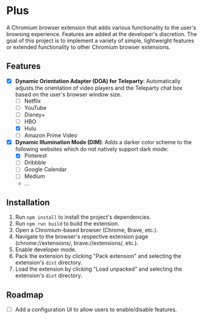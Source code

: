 # Plus
A Chromium browser extension that adds various functionality to the user's browsing experience. Features are added at the developer's discretion.
The goal of this project is to implement a variety of simple, lightweight features or extended functionality to other Chromium browser extensions.

## Features
- [x] **Dynamic Orientation Adapter (DOA) for Teleparty**: Automatically adjusts the orientation of video players and the Teleparty chat box based on the user's browser window size.
    - [ ] Netflix
    - [ ] YouTube
    - [ ] Disney+
    - [ ] HBO
    - [x] Hulu
    - [ ] Amazon Prime Video
- [x] **Dynamic Illumination Mode (DIM)**: Adds a darker color scheme to the following websites which do not natively support dark mode:
    - [x] Pinterest
    - [ ] Dribbble
    - [ ] Google Calendar
    - [ ] Medium
    - ...

## Installation
1. Run `npm install` to install the project's dependencies.
2. Run `npm run build` to build the extension.
3. Open a Chromium-based browser (Chrome, Brave, etc.).
4. Navigate to the browser's respective extension page (chrome://extensions/, brave://extensions/, etc.).
5. Enable developer mode.
6. Pack the extension by clicking "Pack extension" and selecting the extension's `dist` directory.
7. Load the extension by clicking "Load unpacked" and selecting the extension's `dist` directory.

## Roadmap
- [ ] Add a configuration UI to allow users to enable/disable features.
